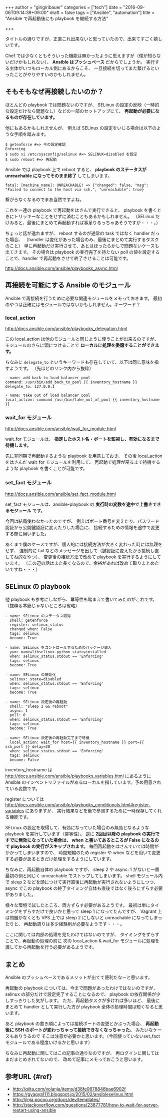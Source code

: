 +++
author = "girigiribauer"
categories = ["tech"]
date = "2016-09-06T09:14:39+09:00"
draft = false
tags = ["Ansible", "automation"]
title = "Ansible で再起動後にも playbook を継続する方法"

+++

タイトルの通りですが、正直これ出来ないと思っていたので、出来てすごく嬉しいです。

Chef では少なくともそういった機能は無かったように思えますが（僕が知らないだけかもしれない）、
**Ansible はプッシュベース** だからでしょうか。
実行する主体がいつもローカル側にあるからこそ、
一旦接続を切ってまた繋げるといったことがやりやすいのかもしれません。



## そもそもなぜ再接続したいのか？

ほとんどの playbook では問題ないのですが、
SELinux の設定の反映（一時的な設定だけなら問題なし）などの一部のセットアップにて、
**再起動が必要になるものが存在しています。**

他にもあるかもしれませんが、
例えば SELinux の設定をいじる場合は以下のような手順を踏みます。

	$ getenforce #=> 今の設定確認
	Enforcing
	$ sudo vi /etc/sysconfig/selinux #=> SELINUX=disabled を設定
	$ sudo reboot #=> 再起動

Ansible では playbook 上で reboot すると、
**playbook のステータスが unreachable になってそのまま終了** してしまいます。

	fatal: [machine_name]: UNREACHABLE! => {"changed": false, "msg": "Failed to connect to the host via ssh.", "unreachable": true}

繋がらなくなるのでまあ当然ですよね。

これを一連の playbook で再起動をはさんで実行できると、
playbook を書くときにトリッキーなことをせずに済むこともあるかもしれません。
（SELinux だけみると、最後にまとめて再起動すれば事足りるっちゃあそうですが・・・。）

ちょっと話が逸れますが、 reboot するのが通常の task ではなく handler だった場合、
（handler は変化があった場合のみ、最後にまとめて実行するタスクのこと）
単に再起動だけ実行させて、あとはほったらかしで問題ないケースも出てきます。
その場合は playbook の実行完了を待たない poll の値を設定することで、handler で再起動をさせて終了させることは可能です。

<http://docs.ansible.com/ansible/playbooks_async.html>



## 再接続を可能にする Ansible のモジュール

Ansible で再接続を行うために必要な関連モジュールをメモっておきます。
最初のやつは正確にはモジュールではないかもしれません。キーワード？

### local_action

<http://docs.ansible.com/ansible/playbooks_delegation.html>

この local_action は他のモジュールと同じように使うことが出来るのですが、
モジュールのさらに頭につけることで
**ローカルに処理を委譲することができます。**

ちなみに `delegate_to` というキーワードも存在していて、以下は同じ意味を指すようです。
（先ほどのリンク内から抜粋）

	- name: add back to load balancer pool
	command: /usr/bin/add_back_to_pool {{ inventory_hostname }}
	delegate_to: 127.0.0.1

	- name: take out of load balancer pool
	local_action: command /usr/bin/take_out_of_pool {{ inventory_hostname }}

### wait_for モジュール

<http://docs.ansible.com/ansible/wait_for_module.html>

wait_for モジュールは、 **指定したホスト名・ポートを監視し、有効になるまで待機します。**

先に非同期で再起動するような playbook を用意しておき、
その後 local_action をはさんだ wait_for モジュールを利用して、
再起動で処理が戻るまで待機するような playbook を書くことが可能です。

### set_fact モジュール

<http://docs.ansible.com/ansible/set_fact_module.html>

set_fact モジュールは、ansible-playbook の **実行時の変数を途中で上書きできるモジュール** です。

今回は結局使わなかったのですが、
例えばポート番号を変えたり、パスワード認証から公開鍵認証に変えたりした場合に、
接続するための情報を途中で変更する際に用いました。

あくまで僕のケースですが、個人的には接続方法が大きく変わった時には無理をせず、
強制的に fail などのメッセージを出して（鍵認証に変えたから接続し直してね的なやつ）、
変更後の接続方法で改めて playbook を実行するようにしています。
（この辺の話はまた長くなるので、余裕があれば改めて取りまとめたいですね・・・）



## SELinux の playbook

他 playbook も参考にしながら、冪等性も踏まえて書いてみたのがこれです。
（抜粋＆本筋じゃないところは省略）

	- name: SELinux のステータス取得
	  shell: getenforce
	  register: selinux_status
	  changed_when: False
	  tags: selinux
	  become: True
	
	- name: SELinux をコントロールするためのパッケージ導入
	  yum: name=libselinux-python state=installed
	  when: selinux_status.stdout == 'Enforcing'
	  tags: selinux
	  become: True
	
	- name: SELinux の無効化
	  selinux: state=disabled
	  when: selinux_status.stdout == 'Enforcing'
	  tags: selinux
	  become: True
	
	- name: SELinux 設定後の再起動
	  shell: "sleep 2 && reboot"
	  async: 1
	  poll: 0
	  when: selinux_status.stdout == 'Enforcing'
	  tags: selinux
	  become: True
	
	- name: SELinux 設定後の再起動完了まで待機
	  local_action: wait_for host={{ inventory_hostname }} port={{ ssh_port }} delay=30
	  when: selinux_status.stdout == 'Enforcing'
	  tags: selinux
	  become: False

inventory_hostname は <http://docs.ansible.com/ansible/playbooks_variables.html> にあるように
Ansible のインベントリファイルがあるローカルを指しています。予め用意されている変数です。

register については
<http://docs.ansible.com/ansible/playbooks_conditionals.html#register-variables> にありますが、
実行結果などを後で参照するために一時保存してくれる機能です。

SELinux の設定を取得して、有効になっていた場合のみ無効となるような playbook を実行しています（冪等性）。
逆に **2回目以降の playbook の実行ですでに無効になっていた場合は、
when と書いてあるところが False になるので playbook の実行がスキップされます。**
毎回再起動をはさんでいては時間がかかってしまいますので、
時間短縮のため register や when などを用いて変更する必要があるときだけ処理をするようにしています。

ちなみに、再起動自体の playbook ですが、
sleep 2 や async: 1 がないと一番最初の例と同じく unreachable でストップしてしまいます。
shell モジュール内で sleep 2 などを頭につけて実行直後に再起動が実行されないようにしつつ、
async でこの playbook の終了タイミング自体も直後ではなく後ろにずらす必要がありました。

様々な環境で試したところ、両方ずらす必要があるようです。
最初は単にタイミングをずらすだけで良いかと思って sleep 1 になってたんですが、
Vagrant 上は問題がなくとも VPS 上では sleep 2 にしないと unreachable になってしまったりと、
再起動周りは多少経験則が必要なようです・・・。

ここに関しては内部の処理を見たわけではないのですが、
タイミングをずらすことで、再起動の処理の前に
次の local_action &amp; wait_for モジュールに処理を渡してから再起動を行う必要があるようです。



## まとめ

Ansible のプッシュベースであるメリットが出てて便利だなーと思います。

再起動の playbook については、今まで問題があったわけではないのですが、
selinux の部分だけで設定完了することになるので、
playbook の依存関係が少しすっきりした気がします。
ただ、再起動タスクが多ければ多いほど、
最後にまとめて handler として実行した方が playbook 全体の処理時間は短くなると思います。

あと playbook の書き順によっては接続ポートの変更とかぶった場合、
**再起動後に SSH のポートが変わっちゃって接続できなくなっちゃった、** みたいなケースもありうるので
そこは注意が必要かと思います。（今回使っていないset_fact モジュールである程度いけるかと思います）

ちなみに再起動に関してはこの記事の通りなのですが、
再ログインに関してはまだまとめきれてないので、
改めて記事にメモっておこうと思います。



## 参考URL {#ref}

* <http://qiita.com/volanja/items/d38fe0678848bae6902f>
* <https://gyagya1111.blogspot.jp/2015/02/ansibleselinux.html>
* <http://jinja.pocoo.org/docs/dev/templates/>
* <http://stackoverflow.com/questions/23877781/how-to-wait-for-server-restart-using-ansible>
